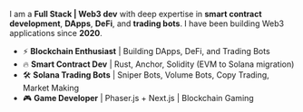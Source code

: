 I am a **Full Stack | Web3 dev** with deep expertise in **smart contract development**, **DApps**, **DeFi**, and **trading bots**. I have been building Web3 applications since **2020**.
- ⚡ **Blockchain Enthusiast** | Building DApps, DeFi, and Trading Bots  
- 🔥 **Smart Contract Dev** | Rust, Anchor, Solidity (EVM to Solana migration)  
- 🛠 **Solana Trading Bots** | Sniper Bots, Volume Bots, Copy Trading, Market Making  
- 🎮 **Game Developer** | Phaser.js + Next.js | Blockchain Gaming

